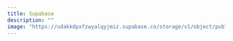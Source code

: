 ```yaml
---
title: Supabase
description: ""
image: "https://udakkdpxfzwyalqyjmiz.supabase.co/storage/v1/object/public/images/blog-supabase.png"
---
```

